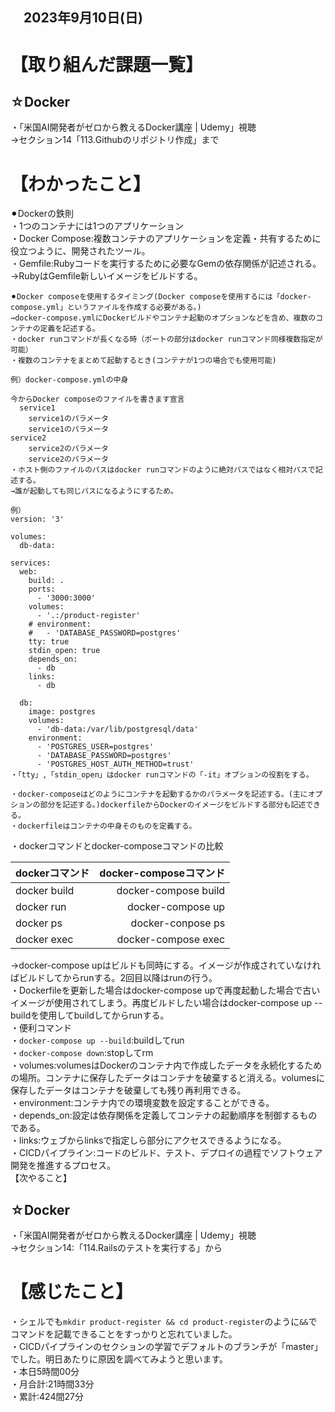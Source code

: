 ## 　2023年9月10日(日)
# 【取り組んだ課題一覧】
## ☆Docker
・「米国AI開発者がゼロから教えるDocker講座 | Udemy」視聴<br>
→セクション14「113.Githubのリポジトリ作成」まで<br>
# 【わかったこと】
⚫︎Dockerの鉄則<br>
・1つのコンテナには1つのアプリケーション<br>
・Docker Compose:複数コンテナのアプリケーションを定義・共有するために役立つように、開発されたツール。<br>
・Gemfile:Rubyコードを実行するために必要なGemの依存関係が記述される。<br>
→RubyはGemfile新しいイメージをビルドする。<br>
```
⚫︎Docker composeを使用するタイミング(Docker composeを使用するには「docker-compose.yml」というファイルを作成する必要がある。)
→docker-compose.ymlにDockerビルドやコンテナ起動のオプションなどを含め、複数のコンテナの定義を記述する。
・docker runコマンドが長くなる時（ポートの部分はdocker runコマンド同様複数指定が可能）
・複数のコンテナをまとめて起動するとき(コンテナが1つの場合でも使用可能)

例）docker-compose.ymlの中身

今からDocker composeのファイルを書きます宣言
  service1
    service1のパラメータ
    service1のパラメータ
service2
    service2のパラメータ
    service2のパラメータ
・ホスト側のファイルのパスはdocker runコマンドのように絶対パスではなく相対パスで記述する。
→誰が起動しても同じパスになるようにするため。

例）
version: '3'

volumes:
  db-data:

services:
  web:
    build: .
    ports:
      - '3000:3000'
    volumes:
      - '.:/product-register'
    # environment:
    #   - 'DATABASE_PASSWORD=postgres'
    tty: true
    stdin_open: true
    depends_on:
      - db
    links:
      - db

  db:
    image: postgres
    volumes:
      - 'db-data:/var/lib/postgresql/data'
    environment:
      - 'POSTGRES_USER=postgres'
      - 'DATABASE_PASSWORD=postgres'
      - 'POSTGRES_HOST_AUTH_METHOD=trust'
・「tty」,「stdin_open」はdocker runコマンドの「-it」オプションの役割をする。

・docker-composeはどのようにコンテナを起動するかのパラメータを記述する。(主にオプションの部分を記述する。)dockerfileからDockerのイメージをビルドする部分も記述できる。
・dockerfileはコンテナの中身そのものを定義する。
```
・dockerコマンドとdocker-composeコマンドの比較<br>

| dockerコマンド | docker-composeコマンド |
|:-----------|------------:|
| docker build <build contexts> | docker-compose build |
| docker run <image> | docker-compose up |
| docker ps | docker-conpose ps |
| docker exec <container> <command> | docker-compose exec <service> <command> |

→docker-compose upはビルドも同時にする。イメージが作成されていなければビルドしてからrunする。2回目以降はrunの行う。<br>
・Dockerfileを更新した場合はdocker-compose upで再度起動した場合で古いイメージが使用されてしまう。再度ビルドしたい場合はdocker-compose up --buildを使用してbuildしてからrunする。<br>
・便利コマンド<br>
・`docker-compose up --build`:buildしてrun<br>
・`docker-compose down`:stopしてrm<br>
・volumes:volumesはDockerのコンテナ内で作成したデータを永続化するための場所。コンテナに保存したデータはコンテナを破棄すると消える。volumesに保存したデータはコンテナを破棄しても残り再利用できる。<br>
・environment:コンテナ内での環境変数を設定することができる。<br>
・depends_on:設定は依存関係を定義してコンテナの起動順序を制御するものである。<br>
・links:ウェブからlinksで指定しら部分にアクセスできるようになる。<br>
・CICDパイプライン:コードのビルド、テスト、デプロイの過程でソフトウェア開発を推進するプロセス。<br>
【次やること】
## ☆Docker
・「米国AI開発者がゼロから教えるDocker講座 | Udemy」視聴<br>
→セクション14:「114.Railsのテストを実行する」から<br>
# 【感じたこと】
・シェルでも`mkdir product-register && cd product-register`のように`&&`でコマンドを記載できることをすっかりと忘れていました。<br>
・CICDパイプラインのセクションの学習でデフォルトのブランチが「master」でした。明日あたりに原因を調べてみようと思います。<br>
・本日5時間00分<br>
・月合計:21時間33分<br>
・累計:424間27分<br>
